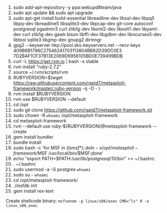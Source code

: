 [Setup]: Msfvenom_Setup (or just use supplied linux_x86_shellcode)
1. sudo add-apt-repository -y ppa:webupd8team/java
2. sudo apt update && sudo apt upgrade
3. sudo apt-get install build-essential libreadline-dev libssl-dev libpq5 libpq-dev libreadline5 libsqlite3-dev libpcap-dev git-core autoconf postgresql pgadmin3 curl zlib1g-dev libxml2-dev libxslt1-dev libyaml-dev curl zlib1g-dev gawk bison libffi-dev libgdbm-dev libncurses5-dev libtool sqlite3 libgmp-dev gnupg2 dirmngr
4. gpg2 --keyserver hkp://pool.sks-keyservers.net --recv-keys 409B6B1796C275462A1703113804BB82D39DC0E3 7D2BAF1CF37B13E2069D6956105BD0E739499BDB
5. curl -L https://get.rvm.io | bash -s stable
6. rvm install "ruby-2.7.2"
7. source ~/.rvm/scripts/rvm
8. RUBYVERSION=$(wget https://raw.githubusercontent.com/rapid7/metasploit-framework/master/.ruby-version -q -O - )
9. rvm install $RUBYVERSION
10. rvm use $RUBYVERSION --default
11. cd /opt
12. sudo git clone https://github.com/rapid7/metasploit-framework.git
13. sudo chown -R `whoami` /opt/metasploit-framework
14. cd metasploit-framework
15. rvm --default use ruby-${RUBYVERSION}@metasploit-framework --create
16. gem install bundler
17. bundle install
18. sudo bash -c 'for MSF in $(ls msf*); do ln -s /opt/metasploit-framework/$MSF /usr/local/bin/$MSF;done'
19. echo "export PATH=$PATH:/usr/lib/postgresql/10/bin" >> ~/.bashrc
20. . ~/.bashrc
21. sudo usermod -a -G postgres `whoami`
22. sudo su - `whoami`
23. cd /opt/metasploit-framework/
24. ./msfdb init
25. gem install rex-text


Create shellcode binary: `msfvenom -p linux/x86/exec CMD="ls" R -o linux_x86_exec`
